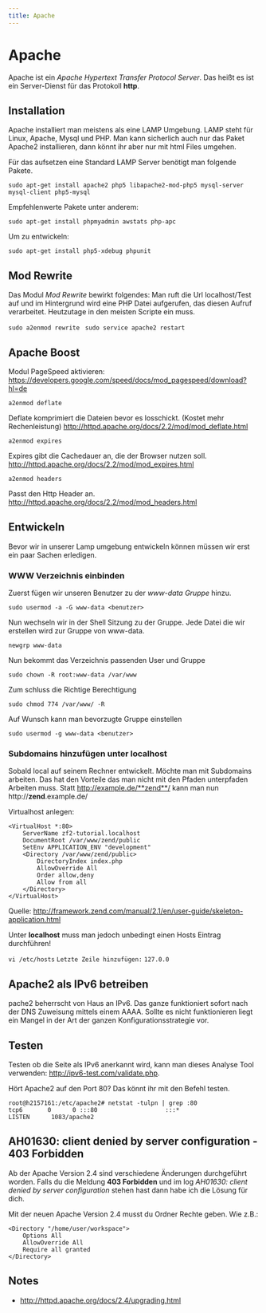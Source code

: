 ```yaml
---
title: Apache
---
```


# Apache

Apache ist ein *Apache Hypertext Transfer Protocol Server*. Das heißt es
ist ein Server-Dienst für das Protokoll **http**.

## Installation

Apache installiert man meistens als eine LAMP Umgebung. LAMP steht für
Linux, Apache, Mysql und PHP. Man kann sicherlich auch nur das Paket
Apache2 installieren, dann könnt ihr aber nur mit html Files umgehen.

Für das aufsetzen eine Standard LAMP Server benötigt man folgende
Pakete.

`sudo apt-get install apache2 php5 libapache2-mod-php5 mysql-server mysql-client php5-mysql`

Empfehlenwerte Pakete unter anderem:

`sudo apt-get install phpmyadmin awstats php-apc`

Um zu entwickeln:

`sudo apt-get install php5-xdebug phpunit`

## Mod Rewrite

Das Modul *Mod Rewrite* bewirkt folgendes: Man ruft die Url
localhost/Test auf und im Hintergrund wird eine PHP Datei aufgerufen,
das diesen Aufruf verarbeitet. Heutzutage in den meisten Scripte ein
muss.

`sudo a2enmod rewrite `
`sudo service apache2 restart`

## Apache Boost

Modul PageSpeed aktivieren:
<https://developers.google.com/speed/docs/mod_pagespeed/download?hl=de>

`a2enmod deflate`

Deflate komprimiert die Dateien bevor es losschickt. (Kostet mehr
Rechenleistung) <http://httpd.apache.org/docs/2.2/mod/mod_deflate.html>

`a2enmod expires`

Expires gibt die Cachedauer an, die der Browser nutzen soll.
<http://httpd.apache.org/docs/2.2/mod/mod_expires.html>

`a2enmod headers`

Passt den Http Header an.
<http://httpd.apache.org/docs/2.2/mod/mod_headers.html>

## Entwickeln

Bevor wir in unserer Lamp umgebung entwickeln können müssen wir erst ein
paar Sachen erledigen.

### WWW Verzeichnis einbinden

Zuerst fügen wir unseren Benutzer zu der *www-data Gruppe* hinzu.

`sudo usermod -a -G www-data <benutzer>`

Nun wechseln wir in der Shell Sitzung zu der Gruppe. Jede Datei die wir
erstellen wird zur Gruppe von www-data.

`newgrp www-data`

Nun bekommt das Verzeichnis passenden User und Gruppe

`sudo chown -R root:www-data /var/www`

Zum schluss die Richtige Berechtigung

`sudo chmod 774 /var/www/ -R `

Auf Wunsch kann man bevorzugte Gruppe einstellen

`sudo usermod -g www-data <benutzer>`

### Subdomains hinzufügen unter localhost

Sobald local auf seinem Rechner entwickelt. Möchte man mit Subdomains
arbeiten. Das hat den Vorteile das man nicht mit den Pfaden unterpfaden
Arbeiten muss. Statt http://example.de/**zend**/ kann man nun
http://**zend**.example.de/

Virtualhost anlegen:

    <VirtualHost *:80>
        ServerName zf2-tutorial.localhost
        DocumentRoot /var/www/zend/public
        SetEnv APPLICATION_ENV "development"
        <Directory /var/www/zend/public>
            DirectoryIndex index.php
            AllowOverride All
            Order allow,deny
            Allow from all
        </Directory>
    </VirtualHost>

Quelle:
<http://framework.zend.com/manual/2.1/en/user-guide/skeleton-application.html>

Unter **localhost** muss man jedoch unbedingt einen Hosts Eintrag
durchführen!

`vi /etc/hosts`
`Letzte Zeile hinzufügen:`
`127.0.0`

 ## Apache2 als IPv6 betreiben

  pache2 beherrscht von Haus an IPv6. Das ganze funktioniert sofort nach
der DNS Zuweisung mittels einem AAAA. Sollte es nicht funktionieren
liegt ein Mangel in der Art der ganzen Konfigurationsstrategie vor.

## Testen

Testen ob die Seite als IPv6 anerkannt wird, kann man dieses Analyse
Tool verwenden: <http://ipv6-test.com/validate.php>.

Hört Apache2 auf den Port 80? Das könnt ihr mit den Befehl testen.

    root@h2157161:/etc/apache2# netstat -tulpn | grep :80
    tcp6       0      0 :::80                   :::*                    LISTEN      1083/apache2

## AH01630: client denied by server configuration - 403 Forbidden

  Ab der Apache Version 2.4 sind verschiedene Änderungen durchgeführt
worden. Falls du die Meldung **403 Forbidden** und im log *AH01630:
client denied by server configuration* stehen hast dann habe ich die
Lösung für dich.

Mit der neuen Apache Version 2.4 musst du Ordner Rechte geben. Wie z.B.:

    <Directory "/home/user/workspace">
        Options All
        AllowOverride All
        Require all granted
    </Directory>

## Notes

-   <http://httpd.apache.org/docs/2.4/upgrading.html>
